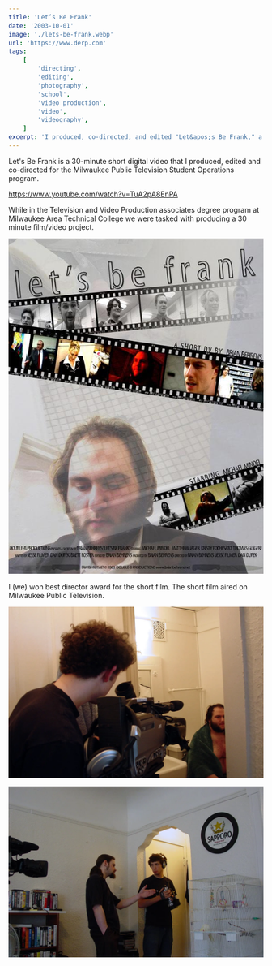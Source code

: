 ```yaml
---
title: 'Let’s Be Frank'
date: '2003-10-01'
image: './lets-be-frank.webp'
url: 'https://www.derp.com'
tags:
    [
        'directing',
        'editing',
        'photography',
        'school',
        'video production',
        'video',
        'videography',
    ]
excerpt: 'I produced, co-directed, and edited "Let&apos;s Be Frank," a 30-minute digital video for the Milwaukee Public Television Student Operations program, while in the Television and Video Production associates degree program at Milwaukee Area Technical College. Our team won the best director award, and the short film aired on Milwaukee Public Television.'
---
```


Let's Be Frank is a 30-minute short digital video that I produced, edited and co-directed for the Milwaukee Public Television Student Operations program.

https://www.youtube.com/watch?v=TuA2pA8EnPA

While in the Television and Video Production associates degree program at Milwaukee Area Technical College we were tasked with producing a 30 minute film/video project.

![Let's Be Frank Movie Poster](./poster.jpg)

I (we) won best director award for the short film. The short film aired on Milwaukee Public Television.

![Brian Behrens filming](brian-behrens-dp.webp)

![Brian Behrens director](brian-behrens-director.webp)
